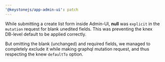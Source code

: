 ```yaml
---
'@keystonejs/app-admin-ui': patch
---
```


While submitting a create list form inside Admin-UI, **null** was `explicit` in the `mutation` request for blank unedited fields. 
This was preventing the knex DB-level default to be applied correctly. 

But omitting the blank (unchanged) and required fields, we managed to completely exclude it while making graphql mutation request, and thus respecting the knew `defaultTo` option.
